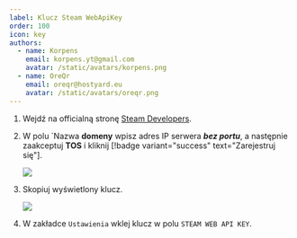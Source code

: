 ```yaml
---
label: Klucz Steam WebApiKey
order: 100
icon: key
authors:
  - name: Korpens
    email: korpens.yt@gmail.com
    avatar: /static/avatars/korpens.png
  - name: OreQr
    email: oreqr@hostyard.eu
    avatar: /static/avatars/oreqr.png
---
```


1. Wejdź na officialną stronę [Steam Developers](https://steamcommunity.com/dev/apikey/).

2. W polu `Nazwa **domeny** wpisz adres IP serwera **_bez portu_**, a następnie zaakceptuj **TOS** i kliknij [!badge variant="success" text="Zarejestruj się"].

   ![](/static/fivem/steam1.png)

3. Skopiuj wyświetlony klucz.

   ![](/static/fivem/steam2.png)

4. W zakładce `Ustawienia` wklej klucz w polu `STEAM WEB API KEY`.
